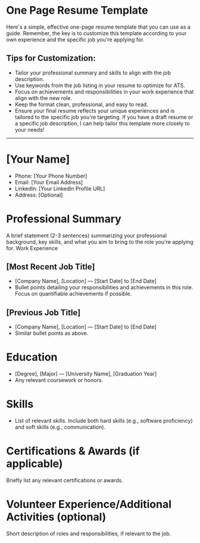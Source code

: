 # One Page Resume Template
Here's a simple, effective one-page resume template that you can use as a guide. Remember, the key is to customize this template according to your own experience and the specific job you're applying for.

## Tips for Customization:
* Tailor your professional summary and skills to align with the job description.
* Use keywords from the job listing in your resume to optimize for ATS.
* Focus on achievements and responsibilities in your work experience that align with the new role.
* Keep the format clean, professional, and easy to read.
* Ensure your final resume reflects your unique experiences and is tailored to the specific job you're targeting. If you have a draft resume or a specific job description, I can help tailor this template more closely to your needs!
<hr>

# [Your Name]
*	Phone: [Your Phone Number]
*	Email: [Your Email Address]
*	LinkedIn: [Your LinkedIn Profile URL]
*	Address: [Optional]

# Professional Summary
A brief statement (2-3 sentences) summarizing your professional background, key skills, and what you aim to bring to the role you're applying for.
Work Experience

## [Most Recent Job Title]
*	[Company Name], [Location] — [Start Date] to [End Date]
*	Bullet points detailing your responsibilities and achievements in this role. Focus on quantifiable achievements if possible.

## [Previous Job Title]
*	[Company Name], [Location] — [Start Date] to [End Date]
*	Similar bullet points as above.

# Education
*	[Degree], [Major] — [University Name], [Graduation Year]
*	Any relevant coursework or honors.

# Skills
* List of relevant skills. Include both hard skills (e.g., software proficiency) and soft skills (e.g., communication).

# Certifications & Awards (if applicable)
Briefly list any relevant certifications or awards.

# Volunteer Experience/Additional Activities (optional)
Short description of roles and responsibilities, if relevant to the job.
